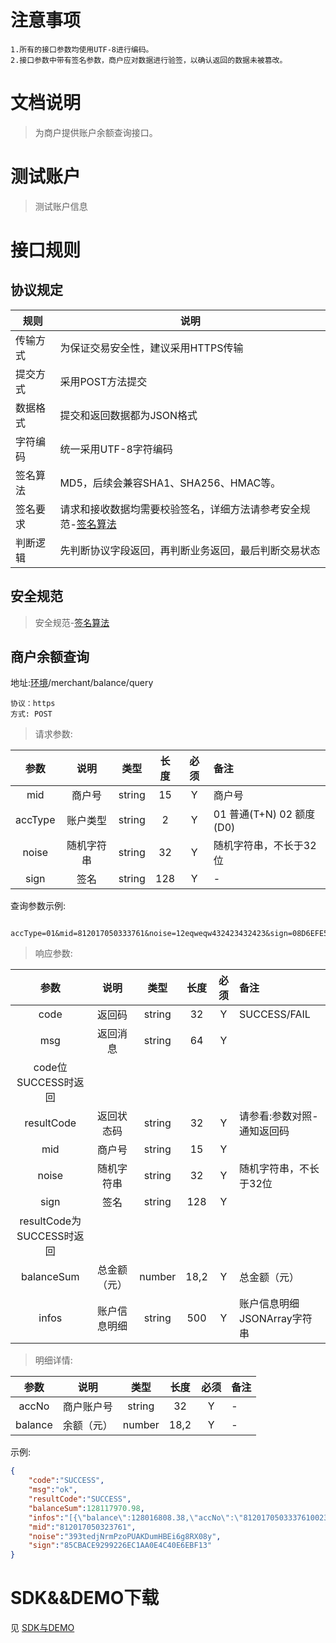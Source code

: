 
#     




# 注意事项
```
1.所有的接口参数均使用UTF-8进行编码。
2.接口参数中带有签名参数，商户应对数据进行验签，以确认返回的数据未被篡改。
```

# 文档说明
>为商户提供账户余额查询接口。

# 测试账户
>测试账户信息

# 接口规则
## 协议规定

| 规则   | 说明                                       |
| ---- | ---------------------------------------- |
| 传输方式 | 为保证交易安全性，建议采用HTTPS传输                     |
| 提交方式 | 采用POST方法提交                               |
| 数据格式 | 提交和返回数据都为JSON格式                          |
| 字符编码 | 统一采用UTF-8字符编码                            |
| 签名算法 | MD5，后续会兼容SHA1、SHA256、HMAC等。              |
| 签名要求 | 请求和接收数据均需要校验签名，详细方法请参考安全规范-[签名算法](/qianming) |
| 判断逻辑 | 先判断协议字段返回，再判断业务返回，最后判断交易状态               |

## 安全规范
> 安全规范-[签名算法](/qianming)


## 商户余额查询


地址:[环境](/tech)/merchant/balance/query




```
协议：https
方式: POST
```
> 请求参数:

|  参数  |  说明  |   类型   |  长度  |  必须  | 备注   |
| :--: | :--: | :----: | :--: | :--: | :--- |
| mid  | 商户号       | string |  15  |  Y   | 商户号  |
|accType|账户类型     |string|2|Y|01 普通(T+N) 02 额度(D0)|
|noise|随机字符串     |string|32|Y|随机字符串，不长于32位|
|sign|签名|string|128|Y|-|


查询参数示例:
```

accType=01&mid=812017050333761&noise=12eqweqw432423432423&sign=08D6EFE5BBD7846374A328666199DA2A

```

> 响应参数:

|          参数           |   说明   |   类型   |  长度  |  必须  | 备注                           |
| :-------------------: | :----: | :----: | :--: | :--: | :--------------------------------------- |
|         code          |  返回码   | string |  32  |  Y   | SUCCESS/FAIL                          |
|          msg          |  返回消息  | string |  64  |  Y   |                                      |
|    code位SUCCESS时返回    |        |        |      |      |                                      |
|      resultCode       | 返回状态码  | string |  32  |  Y   | 请参看:参数对照-通知返回码          |
|          mid          |  商户号   | string |  15  |  Y   |                                     |
|         noise         | 随机字符串  | string |  32  |  Y   | 随机字符串，不长于32位              |
|         sign          |   签名   | string | 128  |  Y   |                                        |
| resultCode为SUCCESS时返回 |        |        |      |      |                                      |
|        balanceSum     | 总金额（元）  | number |  18,2  |  Y   | 总金额（元）                    |
|        infos        |  账户信息明细   | string |  500  |  Y   | 账户信息明细JSONArray字符串	   |

> 明细详情:

|          参数           |   说明   |   类型   |  长度  |  必须  | 备注                           |
| :-------------------: | :----: | :----: | :--: | :--: | :--------------------------------------- |
|         accNo          |  商户账户号   | string |  32  |  Y   |              -            |
|         balance          |  余额（元）   | number |  18,2  |  Y   |         -                 |

示例:

```json
{
	"code":"SUCCESS",
	"msg":"ok",
	"resultCode":"SUCCESS",
	"balanceSum":128117970.98,
	"infos":"[{\"balance\":128016808.38,\"accNo\":\"8120170503337610023\"},{\"balance\":101157.46,\"accNo\":\"8120170503337610012\"},{\"balance\":5.14,\"accNo\":\"8120170503337610011\"}]",
	"mid":"812017050323761",
	"noise":"393tedjNrmPzoPUAKDumHBEi6g8RX08y",
	"sign":"85CBACE9299226EC1AA0E4C40E6EBF13"
}
```
# SDK&&DEMO下载
见 [SDK与DEMO](/SDK与DEMO/SDK与DEMO)

